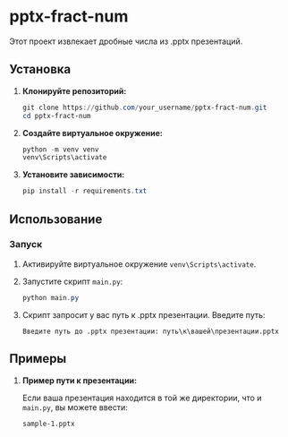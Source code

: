 # pptx-fract-num

Этот проект извлекает дробные числа из .pptx презентаций.

## Установка

1.  **Клонируйте репозиторий:**
    ```powershell
    git clone https://github.com/your_username/pptx-fract-num.git
    cd pptx-fract-num
    ```

2.  **Создайте виртуальное окружение:**
    ```powershell
    python -m venv venv
    venv\Scripts\activate
    ```

3.  **Установите зависимости:**
    ```powershell
    pip install -r requirements.txt
    ```

## Использование

### Запуск

1.  Активируйте виртуальное окружение `venv\Scripts\activate`.
2.  Запустите скрипт `main.py`:

    ```powershell
    python main.py
    ```

3.  Скрипт запросит у вас путь к .pptx презентации. Введите путь:

    ```
    Введите путь до .pptx презентации: путь\к\вашей\презентации.pptx
    ```

## Примеры

1.  **Пример пути к презентации:**

    Если ваша презентация находится в той же директории, что и `main.py`, вы можете ввести:

    ```
    sample-1.pptx
    ```
